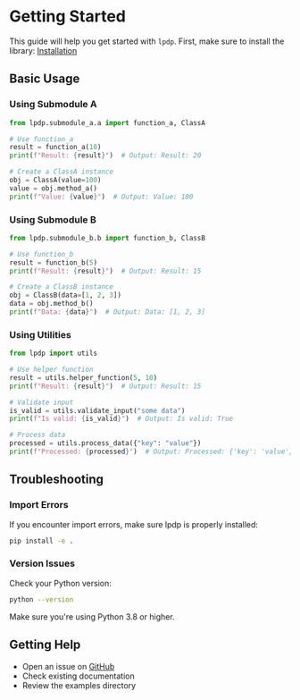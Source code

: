 # Getting Started

This guide will help you get started with `lpdp`.
First, make sure to install the library: [Installation](installation.md)

## Basic Usage

### Using Submodule A

```python
from lpdp.submodule_a.a import function_a, ClassA

# Use function_a
result = function_a(10)
print(f"Result: {result}")  # Output: Result: 20

# Create a ClassA instance
obj = ClassA(value=100)
value = obj.method_a()
print(f"Value: {value}")  # Output: Value: 100
```

### Using Submodule B

```python
from lpdp.submodule_b.b import function_b, ClassB

# Use function_b
result = function_b(5)
print(f"Result: {result}")  # Output: Result: 15

# Create a ClassB instance
obj = ClassB(data=[1, 2, 3])
data = obj.method_b()
print(f"Data: {data}")  # Output: Data: [1, 2, 3]
```

### Using Utilities

```python
from lpdp import utils

# Use helper function
result = utils.helper_function(5, 10)
print(f"Result: {result}")  # Output: Result: 15

# Validate input
is_valid = utils.validate_input("some data")
print(f"Is valid: {is_valid}")  # Output: Is valid: True

# Process data
processed = utils.process_data({"key": "value"})
print(f"Processed: {processed}")  # Output: Processed: {'key': 'value'}
```

## Troubleshooting

### Import Errors

If you encounter import errors, make sure lpdp is properly installed:

```bash
pip install -e .
```

### Version Issues

Check your Python version:

```bash
python --version
```

Make sure you're using Python 3.8 or higher.

## Getting Help

- Open an issue on [GitHub](https://github.com/jparisu/Local-PDP/issues)
- Check existing documentation
- Review the examples directory
